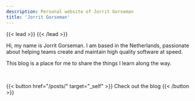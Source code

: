 ```yaml
---
description: Personal website of Jorrit Gorseman
title: 'Jorrit Gorseman'
---
```


{{< lead >}}
{{< /lead >}}

Hi, my name is Jorrit Gorseman. I am based in the Netherlands, passionate about helping teams create and maintain high quality software at speed.

This blog is a place for me to share the things I learn along the way.

<br>

{{< button href="/posts/" target="_self" >}}
Check out the blog
{{< /button >}}